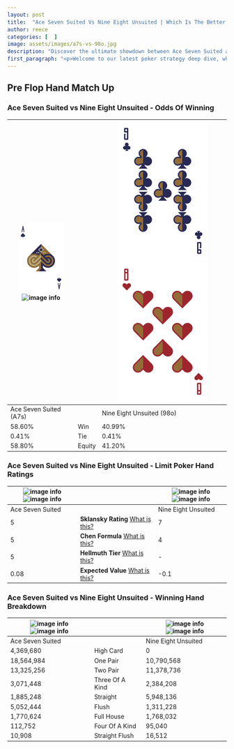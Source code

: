 ```yaml
---
layout: post
title:  "Ace Seven Suited Vs Nine Eight Unsuited | Which Is The Better Hand In Poker? A Complete Guide"
author: reece
categories: [  ]
image: assets/images/a7s-vs-98o.jpg
description: "Discover the ultimate showdown between Ace Seven Suited and Nine Eight Unsuited in poker! Uncover the odds, strategies, and scenarios where one hand triumphs over the other. Get ready to up your poker game with this thrilling analysis."
first_paragraph: "<p>Welcome to our latest poker strategy deep dive, where we're pitting two distinct hands against each other in a high-stakes showdown: Ace Seven Suited vs Nine Eight Unsuited.</p><p>In the dynamic world of poker, every decision counts, and knowing which hand holds the upper hand is key to your success at the table.</p><p>In this article, we'll dissect these two hands, explore the scenarios where one dominates the other, and equip you with the knowledge to make strategic choices that can tip the odds in your favor.</p><p>Get ready to unravel the intriguing dynamics of these poker hands and elevate your game to new heights.</p>"
---
```




[comment]: # (sp0)

## Pre Flop Hand Match Up

<div class="table hand-ratings" markdown="1"> 



### Ace Seven Suited vs Nine Eight Unsuited - Odds Of Winning


    
| ![image info](assets/images/hand1/A.png) ![image info](assets/images/hand1/7s.png) |  | ![image info](assets/images/hand2/9.png) ![image info](assets/images/hand2/8o.png) |
| -------- | -------- | -------- |
| Ace Seven Suited (A7s) |  | Nine Eight Unsuited (98o) |
| 58.60% | Win | 40.99% |
| 0.41% | Tie | 0.41% |
| 58.80% | Equity | 41.20% |




[comment]: # (sp1)



### Ace Seven Suited vs Nine Eight Unsuited - Limit Poker Hand Ratings


    
| ![image info](https://www.riverpairs.com/assets/images/hand1/A.png) ![image info](https://www.riverpairs.com/assets/images/hand1/7s.png) |  | ![image info](https://www.riverpairs.com/assets/images/hand2/9.png) ![image info](https://www.riverpairs.com/assets/images/hand2/8o.png) |
| -------- | -------- | -------- |
| Ace Seven Suited |  | Nine Eight Unsuited |
| 5 | **Sklansky Rating** [What is this?](/sklansky-rating-explained) | 7 |
| 5 | **Chen Formula** [What is this?](/chen-formula-explained) | 4 |
| 5 | **Hellmuth Tier** [What is this?](/Hellmuth-tier-explained) | - |
| 0.08 | **Expected Value** [What is this?](/expected-value-explained) | -0.1 |




[comment]: # (sp2)



### Ace Seven Suited vs Nine Eight Unsuited - Winning Hand Breakdown


    
| ![image info](https://www.riverpairs.com/assets/images/hand1/A.png) ![image info](https://www.riverpairs.com/assets/images/hand1/7s.png) |  | ![image info](https://www.riverpairs.com/assets/images/hand2/9.png) ![image info](https://www.riverpairs.com/assets/images/hand2/8o.png) |
| -------- | -------- | -------- |
| Ace Seven Suited |  | Nine Eight Unsuited |
| 4,369,680 | High Card | 0 |
| 18,564,984 | One Pair | 10,790,568 |
| 13,325,256 | Two Pair | 11,378,736 |
| 3,071,448 | Three Of A Kind | 2,384,208 |
| 1,885,248 | Straight | 5,948,136 |
| 5,052,444 | Flush | 1,311,228 |
| 1,770,624 | Full House | 1,768,032 |
| 112,752 | Four Of A Kind | 95,040 |
| 10,908 | Straight Flush | 16,512 |




[comment]: # (sp3)



</div>

[comment]: # (sp4)



[comment]: # (sp5)


